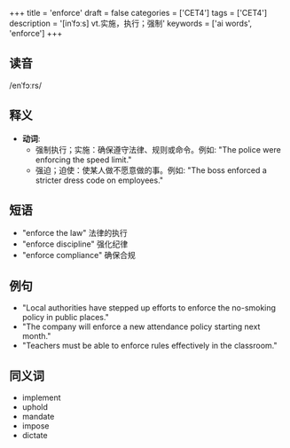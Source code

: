 +++
title = 'enforce'
draft = false
categories = ['CET4']
tags = ['CET4']
description = '[inˈfɔːs] vt.实施，执行；强制'
keywords = ['ai words', 'enforce']
+++

## 读音
/enˈfɔːrs/

## 释义
- **动词**:
    - 强制执行；实施：确保遵守法律、规则或命令。例如: "The police were enforcing the speed limit."
    - 强迫；迫使：使某人做不愿意做的事。例如: "The boss enforced a stricter dress code on employees."

## 短语
- "enforce the law" 法律的执行
- "enforce discipline" 强化纪律
- "enforce compliance" 确保合规

## 例句
- "Local authorities have stepped up efforts to enforce the no-smoking policy in public places."
- "The company will enforce a new attendance policy starting next month."
- "Teachers must be able to enforce rules effectively in the classroom."

## 同义词
- implement
- uphold
- mandate
- impose
- dictate
